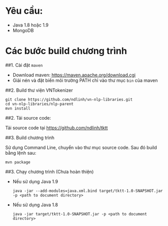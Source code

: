 # Yêu cầu:

- Java 1.8 hoặc 1.9
- MongoDB

# Các bước build chương trình

##1. Cài đặt `maven`

- Download maven: https://maven.apache.org/download.cgi
- Giải nén và đặt biến môi trường PATH chỉ vào thư mục `bin` của maven

##2. Build thư viện VNTokenizer

    git clone https://github.com/ndlinh/vn-nlp-libraries.git
    cd vn-nlp-libraries/nlp-parent
    mvn install

##2. Tải source code:

Tải source code tại https://github.com/ndlinh/tktt

##3. Build chương trình

Sử dụng Command Line, chuyển vào thư mục source code. Sau đó build bằng lệnh sau:

    mvn package
    
##3. Chạy chương trình (Chưa hoàn thiện)

- Nếu sử dụng Java 1.9

    `java -jar --add-modules=java.xml.bind target/tktt-1.0-SNAPSHOT.jar  -p <path to document directory>`
    

- Nếu sử dụng Java 1.8     

    `java -jar target/tktt-1.0-SNAPSHOT.jar -p <path to document directory>`
    


